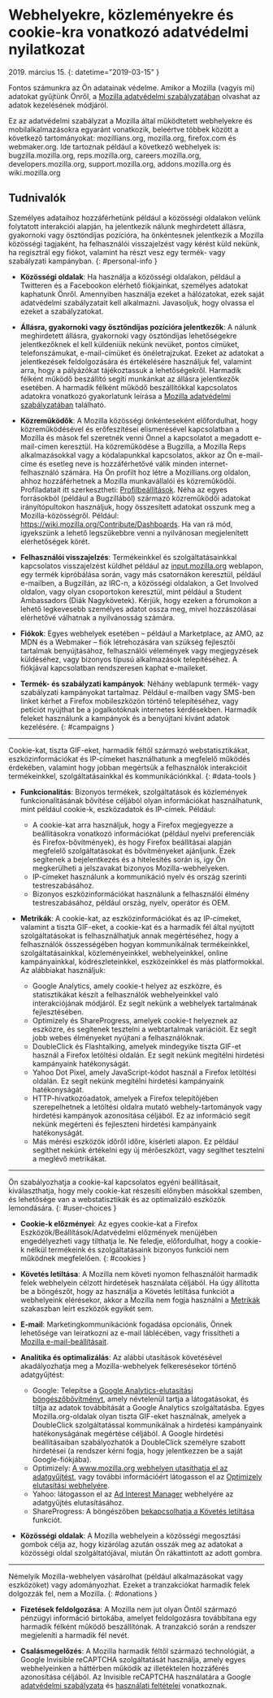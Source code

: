 # Webhelyekre, közleményekre és cookie-kra vonatkozó adatvédelmi nyilatkozat

2019\. március 15\.
{: datetime="2019-03-15" }

Fontos számunkra az Ön adatainak védelme. Amikor a Mozilla (vagyis mi) adatokat gyűjtünk Önről, a [Mozilla adatvédelmi szabályzatában](https://www.mozilla.org/privacy/) olvashat az adatok kezelésének módjáról.

Ez az adatvédelmi szabályzat a Mozilla által működtetett webhelyekre és mobilalkalmazásokra egyaránt vonatkozik, beleértve többek között a következő tartományokat: mozillians.org, mozilla.org, firefox.com és webmaker.org. Ide tartoznak például a következő webhelyek is: bugzilla.mozilla.org, reps.mozilla.org, careers.mozilla.org, developers.mozilla.org, support.mozilla.org, addons.mozilla.org és wiki.mozilla.org

## Tudnivalók

Személyes adataihoz hozzáférhetünk például a közösségi oldalakon velünk folytatott interakciói alapján, ha jelentkezik nálunk meghirdetett állásra, gyakornoki vagy ösztöndíjas pozícióra, ha önkéntesnek jelentkezik a Mozilla közösségi tagjaként, ha felhasználói visszajelzést vagy kérést küld nekünk, ha regisztrál egy fiókot, valamint ha részt vesz egy termék- vagy szabályzati kampányban. 
{: #personal-info }

* **Közösségi oldalak**: Ha használja a közösségi oldalakon, például a Twitteren és a Facebookon elérhető fiókjainkat, személyes adatokat kaphatunk Önről. Amennyiben használja ezeket a hálózatokat, ezek saját adatvédelmi szabályzatait kell alkalmazni. Javasoljuk, hogy olvassa el ezeket a szabályzatokat.

* **Állásra, gyakornoki vagy ösztöndíjas pozícióra jelentkezők**: A nálunk meghirdetett állásra, gyakornoki vagy ösztöndíjas lehetőségekre jelentkezőknek el kell küldeniük nekünk nevüket, pontos címüket, telefonszámukat, e-mail-címüket és önéletrajzukat. Ezeket az adatokat a jelentkezések feldolgozására és értékelésére használjuk fel, valamint arra, hogy a pályázókat tájékoztassuk a lehetőségekről. Harmadik félként működő beszállító segíti munkánkat az állásra jelentkezők esetében. A harmadik félként működő beszállítókkal kapcsolatos adatokra vonatkozó gyakorlatunk leírása a [Mozilla adatvédelmi szabályzatában](https://www.mozilla.org/privacy/) található.

* **Közreműködők**: A Mozilla közösségi önkénteseként előfordulhat, hogy közreműködésével és erőfeszítései elismerésével kapcsolatban a Mozilla és mások fel szeretnék venni Önnel a kapcsolatot a megadott e-mail-címen keresztül. Ha közreműködése a Bugzilla, a Mozilla Reps alkalmazásokkal vagy a kódalapunkkal kapcsolatos, akkor az Ön e-mail-címe és esetleg neve is hozzáférhetővé válik minden internet-felhasználó számára. Ha Ön profilt hoz létre a Mozillians.org oldalon, ahhoz hozzáférhetnek a Mozilla munkavállalói és közreműködői. Profiladatait itt szerkesztheti: [Profilbeállítások](https://mozillians.org/user/edit). Néha az egyes forrásokból (például a Bugzillából) származó közreműködői adatokat irányítópultokon használjuk, hogy összesített adatokat osszunk meg a Mozilla-közösségről. Például: <https://wiki.mozilla.org/Contribute/Dashboards>. Ha van rá mód, igyekszünk a lehető legszűkebbre venni a nyilvánosan megjelenített elérhetőségek körét.

* **Felhasználói visszajelzés**: Termékeinkkel és szolgáltatásainkkal kapcsolatos visszajelzést küldhet például az [input.mozilla.org](https://input.mozilla.org/) weblapon, egy termék kipróbálása során, vagy más csatornákon keresztül, például e-mailben, a Bugzillán, az IRC-n, a közösségi oldalakon, a Get Involved oldalon, vagy olyan csoportokon keresztül, mint például a Student Ambassadors (Diák Nagykövetek). Kérjük, hogy ezeken a fórumokon a lehető legkevesebb személyes adatot ossza meg, mivel hozzászólásai elérhetővé válhatnak a nyilvánosság számára.

* **Fiókok**: Egyes webhelyek esetében – például a Marketplace, az AMO, az MDN és a Webmaker – fiók létrehozására van szükség fejlesztői tartalmak benyújtásához, felhasználói vélemények vagy megjegyzések küldéséhez, vagy bizonyos típusú alkalmazások telepítéséhez. A fiókjával kapcsolatban rendszeresen kaphat e-maileket. 

* **Termék- és szabályzati kampányok**: Néhány weblapunk termék- vagy szabályzati kampányokat tartalmaz. Például e-mailben vagy SMS-ben linket kérhet a Firefox mobileszközön történő telepítéséhez, vagy petíciót nyújthat be a jogalkotóknak internetes kérdésekben. Harmadik feleket használunk a kampányok és a benyújtani kívánt adatok kezelésére.
{: #campaigns }

---------------------------------------

Cookie-kat, tiszta GIF-eket, harmadik féltől származó webstatisztikákat, eszközinformációkat és IP-címeket használhatunk a megfelelő működés érdekében, valamint hogy jobban megértsük a felhasználók interakcióit termékeinkkel, szolgáltatásainkkal és kommunikációnkkal.
{: #data-tools }

* **Funkcionalitás**: Bizonyos termékek, szolgáltatások és közlemények funkcionalitásának bővítése céljából olyan információkat használhatunk, mint például cookie-k, eszközadatok és IP-címek. Például:
    * A cookie-kat arra használjuk, hogy a Firefox megjegyezze a beállításokra vonatkozó információkat (például nyelvi preferenciák és Firefox-bővítmények), és hogy Firefox beállításai alapján megfelelő szolgáltatásokat és bővítményeket ajánljunk. Ezek segítenek a bejelentkezés és a hitelesítés során is, így Ön megkerülheti a jelszavakat bizonyos Mozilla-webhelyeken.
    * IP-címeket használunk a kommunikáció nyelv és ország szerinti testreszabásához.
    * Bizonyos eszközinformációkat használunk a felhasználói élmény testreszabásához, például ország, nyelv, operátor és OEM.

* **Metrikák**: A cookie-kat, az eszközinformációkat és az IP-címeket, valamint a tiszta GIF-eket, a cookie-kat és a harmadik fél által nyújtott szolgáltatásokat is felhasználhatjuk annak megértéséhez, hogy a felhasználók összességében hogyan kommunikálnak termékeinkkel, szolgáltatásainkkal, közleményeinkkel, webhelyeinkkel, online kampányainkkal, kódrészleteinkkel, eszközeinkkel és más platformokkal. Az alábbiakat használjuk:
    * Google Analytics, amely cookie-t helyez az eszközre, és statisztikákat készít a felhasználók webhelyeinkkel való interakciójának módjáról. Ez segít nekünk a webhelyek tartalmának fejlesztésében.
    * Optimizely és ShareProgress, amelyek cookie-t helyeznek az eszközre, és segítenek tesztelni a webtartalmak variációit. Ez segít jobb webes élményeket nyújtani a felhasználóknak.
    * DoubleClick és Flashtalking, amelyek mindegyike tiszta GIF-et használ a Firefox letöltési oldalán. Ez segít nekünk megítélni hirdetési kampányaink hatékonyságát.
    * Yahoo Dot Pixel, amely JavaScript-kódot használ a Firefox letöltési oldalán. Ez segít nekünk megítélni hirdetési kampányaink hatékonyságát. 
    * HTTP-hivatkozóadatok, amelyek a Firefox telepítőjében szerepelhetnek a letöltési oldalra mutató webhely-tartományok vagy hirdetési kampányok azonosítása céljából. Ez az információ segít nekünk megérteni és fejleszteni hirdetési kampányaink hatékonyságát.
    * Más mérési eszközök időről időre, kísérleti alapon. Ez például segíthet nekünk értékelni egy új mérőeszközt, vagy segíthet tesztelni a meglévő metrikákat.

---------------------------------------

Ön szabályozhatja a cookie-kal kapcsolatos egyéni beállításait, kiválaszthatja, hogy mely cookie-kat részesíti előnyben másokkal szemben, és lehetősége van a webstatisztikák és az optimalizáló eszközök lemondására. 
{: #user-choices }

* **Cookie-k előzményei**: Az egyes cookie-kat a Firefox Eszközök/Beállítások/Adatvédelmi előzmények menüjében engedélyezheti vagy tilthatja le. Ne feledje, előfordulhat, hogy a cookie-k nélkül termékeink és szolgáltatásaink bizonyos funkciói nem működnek megfelelően.
{: #cookies }

* **Követés letiltása**: A Mozilla nem követi nyomon felhasználóit harmadik felek webhelyein célzott hirdetések használata céljából. Ha úgy állította be a böngészőt, hogy az használja a Követés letiltása funkciót a webhelyeink elérésekor, akkor a Mozilla nem fogja használni a [Metrikák](#data-tools) szakaszban leírt eszközök egyikét sem.

* **E-mail**: Marketingkommunikációnk fogadása opcionális, Önnek lehetősége van leiratkozni az e-mail láblécében, vagy frissítheti a [Mozilla e-mail-beállításait](https://www.mozilla.org/newsletter/recovery/).

* **Analitika és optimalizálás**: Az alábbi utasítások követésével akadályozhatja meg a Mozilla-webhelyek felkeresésekor történő adatgyűjtést:
    *  Google: Telepítse a [Google Analytics-elutasítási böngészőbővítményt](https://tools.google.com/dlpage/gaoptout), amely névtelenül tartja a látogatásokat, és tiltja az adatok továbbítását a Google Analytics szolgáltatásba. Egyes Mozilla.org-oldalak olyan tiszta GIF-eket használnak, amelyek a DoubleClick szolgáltatással kommunikálnak a hirdetési kampányaink hatékonyságának megértése céljából. A Google hirdetési beállításaiban szabályozhatók a DoubleClick személyre szabott hirdetései (a rendszer kérni fogja, hogy jelentkezzen be a saját Google-fiókjába).
    *  Optimizely: [A www.mozilla.org webhelyen utasíthatja el az adatgyűjtést](https://www.mozilla.org/?optimizely_opt_out=true), vagy további információért látogasson el az [Optimizely elutasítási webhelyére](https://www.optimizely.com/opt_out).
    *  Yahoo: látogasson el az [Ad Interest Manager](https://aim.yahoo.com/aim/us/en/optout/) webhelyére az adatgyűjtés elutasításához.
    *  ShareProgress: A böngészőben [bekapcsolhatja a Követés letiltása](https://support.mozilla.org/kb/how-do-i-turn-do-not-track-feature) funkciót.

* **Közösségi oldalak**: A Mozilla webhelyein a közösségi megosztási gombok célja az, hogy kizárólag azután osszák meg az adatokat a közösségi oldal szolgáltatójával, miután Ön rákattintott az adott gombra.

---------------------------------------

Némelyik Mozilla-webhelyen vásárolhat (például alkalmazásokat vagy eszközöket) vagy adományozhat. Ezeket a tranzakciókat harmadik felek dolgozzák fel, nem a Mozilla. 
{: #donations }

* **Fizetések feldolgozása**: A Mozilla nem jut olyan Öntől származó pénzügyi információ birtokába, amelyet feldolgozásra továbbítana egy harmadik félként működő beszállítónak. A tranzakció során a rendszer megjeleníti a harmadik fél nevét.

* **Csalásmegelőzés**: A Mozilla harmadik féltől származó technológiát, a Google Invisible reCAPTCHA szolgáltatását használja, amely egyes webhelyeinken a háttérben működik az illetéktelen hozzáférés azonosítása céljából. Az Invisible reCAPTCHA használatára a Google [adatvédelmi szabályzata](https://www.google.com/intl/en/policies/privacy/) és [használati feltételei](https://www.google.com/intl/en/policies/terms/) vonatkoznak.
